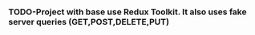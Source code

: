  ### TODO-Project with base use Redux Toolkit.   It also uses fake server queries (GET,POST,DELETE,PUT)
